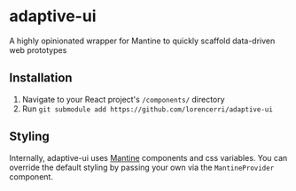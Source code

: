 # adaptive-ui

A highly opinionated wrapper for Mantine to quickly scaffold data-driven web prototypes

## Installation

1. Navigate to your React project's `/components/` directory
2. Run `git submodule add https://github.com/lorencerri/adaptive-ui`

## Styling

Internally, adaptive-ui uses [Mantine](https://mantine.dev/) components and css variables. You can override the default styling by passing your own via the `MantineProvider` component.

